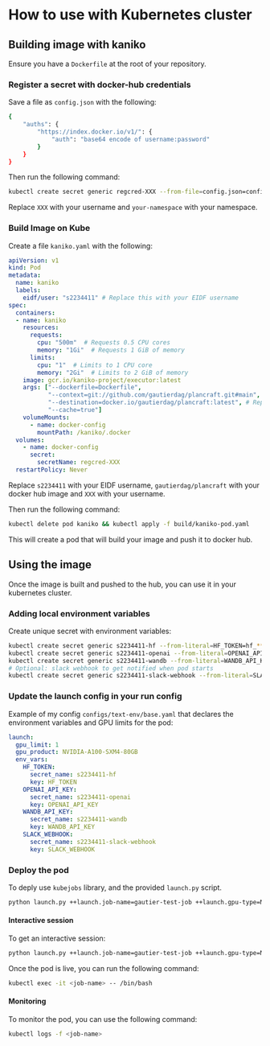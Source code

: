 # How to use with Kubernetes cluster

## Building image with kaniko

Ensure you have a `Dockerfile` at the root of your repository.

### Register a secret with docker-hub credentials

Save a file as `config.json` with the following:

```bash
{
    "auths": {
        "https://index.docker.io/v1/": {
            "auth": "base64 encode of username:password"
        }
    }
}
```

Then run the following command:

```bash
kubectl create secret generic regcred-XXX --from-file=config.json=config.json --namespace=your-namespace
```

Replace `XXX` with your username and `your-namespace` with your namespace.

### Build Image on Kube

Create a file `kaniko.yaml` with the following:

```yaml
apiVersion: v1
kind: Pod
metadata:
  name: kaniko
  labels:
    eidf/user: "s2234411" # Replace this with your EIDF username
spec:
  containers:
  - name: kaniko
    resources:
      requests:
        cpu: "500m"  # Requests 0.5 CPU cores
        memory: "1Gi"  # Requests 1 GiB of memory
      limits:
        cpu: "1"  # Limits to 1 CPU core
        memory: "2Gi"  # Limits to 2 GiB of memory
    image: gcr.io/kaniko-project/executor:latest
    args: ["--dockerfile=Dockerfile",
           "--context=git://github.com/gautierdag/plancraft.git#main", # Replace with your git repo - must be public
           "--destination=docker.io/gautierdag/plancraft:latest", # Replace with your docker hub image
           "--cache=true"]
    volumeMounts:
      - name: docker-config
        mountPath: /kaniko/.docker
  volumes:
    - name: docker-config
      secret:
        secretName: regcred-XXX
  restartPolicy: Never
```

Replace `s2234411` with your EIDF username, `gautierdag/plancraft` with your docker hub image and `XXX` with your username.

Then run the following command:

```bash
kubectl delete pod kaniko && kubectl apply -f build/kaniko-pod.yaml
```

This will create a pod that will build your image and push it to docker hub.

## Using the image

Once the image is built and pushed to the hub, you can use it in your kubernetes cluster.

### Adding local environment variables

Create unique secret with environment variables:

```bash
kubectl create secret generic s2234411-hf --from-literal=HF_TOKEN=hf_***
kubectl create secret generic s2234411-openai --from-literal=OPENAI_API_KEY=sk-***
kubectl create secret generic s2234411-wandb --from-literal=WANDB_API_KEY=***
# Optional: slack webhook to get notified when pod starts
kubectl create secret generic s2234411-slack-webhook --from-literal=SLACK_WEBHOOK=***
```

### Update the launch config in your run config

Example of my config `configs/text-env/base.yaml` that declares the environment variables and GPU limits for the pod:

```yaml
launch:
  gpu_limit: 1
  gpu_product: NVIDIA-A100-SXM4-80GB
  env_vars:
    HF_TOKEN:
      secret_name: s2234411-hf
      key: HF_TOKEN
    OPENAI_API_KEY:
      secret_name: s2234411-openai
      key: OPENAI_API_KEY
    WANDB_API_KEY:
      secret_name: s2234411-wandb
      key: WANDB_API_KEY
    SLACK_WEBHOOK:
      secret_name: s2234411-slack-webhook
      key: SLACK_WEBHOOK
```

### Deploy the pod

To deply use `kubejobs` library, and the provided `launch.py` script.

```bash
python launch.py ++launch.job-name=gautier-test-job ++launch.gpu-type=NVIDIA-A100-SXM4-80GB ++launch.gpu-limit=1
```

#### Interactive session

To get an interactive session:

```bash
python launch.py ++launch.job-name=gautier-test-job ++launch.gpu-type=NVIDIA-A100-SXM4-40GB ++launch.gpu-limit=1 ++launch.interactive=True
```

Once the pod is live, you can run the following command:

```bash
kubectl exec -it <job-name> -- /bin/bash
```

#### Monitoring

To monitor the pod, you can use the following command:

```bash
kubectl logs -f <job-name>
```
